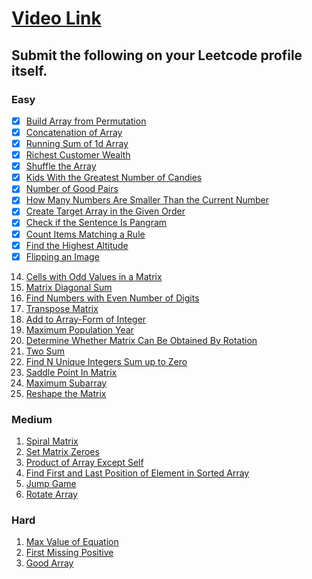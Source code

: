 # [Video Link](https://youtu.be/n60Dn0UsbEk)

## Submit the following on your Leetcode profile itself.

### Easy
- [X] [Build Array from Permutation](https://leetcode.com/problems/build-array-from-permutation/)  
- [X] [Concatenation of Array](https://leetcode.com/problems/concatenation-of-array/)
- [X] [Running Sum of 1d Array](https://leetcode.com/problems/running-sum-of-1d-array/)
- [X] [Richest Customer Wealth](https://leetcode.com/problems/richest-customer-wealth/)
- [X] [Shuffle the Array](https://leetcode.com/problems/shuffle-the-array/)
- [X] [Kids With the Greatest Number of Candies](https://leetcode.com/problems/kids-with-the-greatest-number-of-candies/)
- [X] [Number of Good Pairs](https://leetcode.com/problems/number-of-good-pairs/)
- [X] [How Many Numbers Are Smaller Than the Current Number](https://leetcode.com/problems/how-many-numbers-are-smaller-than-the-current-number/)
- [X] [Create Target Array in the Given Order](https://leetcode.com/problems/create-target-array-in-the-given-order/)
- [X] [Check if the Sentence Is Pangram](https://leetcode.com/problems/check-if-the-sentence-is-pangram/)
- [X] [Count Items Matching a Rule](https://leetcode.com/problems/count-items-matching-a-rule/)
- [X] [Find the Highest Altitude](https://leetcode.com/problems/find-the-highest-altitude/)
- [X] [Flipping an Image](https://leetcode.com/problems/flipping-an-image/)
14. [Cells with Odd Values in a Matrix](https://leetcode.com/problems/cells-with-odd-values-in-a-matrix/)
15. [Matrix Diagonal Sum](https://leetcode.com/problems/matrix-diagonal-sum/)
16. [Find Numbers with Even Number of Digits](https://leetcode.com/problems/find-numbers-with-even-number-of-digits/)
17. [Transpose Matrix](https://leetcode.com/problems/transpose-matrix/)
18. [Add to Array-Form of Integer](https://leetcode.com/problems/add-to-array-form-of-integer/)
19. [Maximum Population Year](https://leetcode.com/problems/maximum-population-year/)
20. [Determine Whether Matrix Can Be Obtained By Rotation](https://leetcode.com/problems/determine-whether-matrix-can-be-obtained-by-rotation/)
21. [Two Sum](https://leetcode.com/problems/two-sum/)
22. [Find N Unique Integers Sum up to Zero](https://leetcode.com/problems/find-n-unique-integers-sum-up-to-zero/)
23. [Saddle Point In Matrix](https://leetcode.com/problems/lucky-numbers-in-a-matrix/)
24. [Maximum Subarray](https://leetcode.com/problems/maximum-subarray/)
25. [Reshape the Matrix](https://leetcode.com/problems/reshape-the-matrix/)

### Medium
1. [Spiral Matrix](https://leetcode.com/problems/spiral-matrix/)
2. [Set Matrix Zeroes](https://leetcode.com/problems/set-matrix-zeroes/)
3. [Product of Array Except Self](https://leetcode.com/problems/product-of-array-except-self/)
4. [Find First and Last Position of Element in Sorted Array](https://leetcode.com/problems/find-first-and-last-position-of-element-in-sorted-array/)
5. [Jump Game](https://leetcode.com/problems/jump-game/)
6. [Rotate Array](https://leetcode.com/problems/rotate-array/)

### Hard
1. [Max Value of Equation](https://leetcode.com/problems/max-value-of-equation/)
2. [First Missing Positive](https://leetcode.com/problems/first-missing-positive/)
3. [Good Array](https://leetcode.com/problems/check-if-it-is-a-good-array/)
